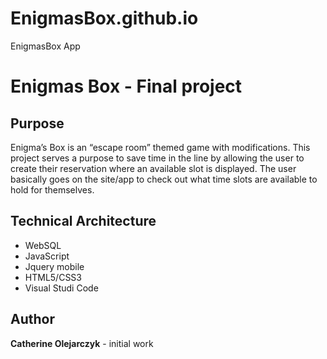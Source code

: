 # EnigmasBox.github.io
EnigmasBox App

# Enigmas Box - Final project

## Purpose 
Enigma’s Box is an “escape room” themed game with modifications. This project serves a purpose to save time in the line by allowing the user to create their reservation where an available slot is displayed. The user basically goes on the site/app to check out what time slots are available to hold for themselves. 

## Technical Architecture
- WebSQL
- JavaScript 
- Jquery mobile
- HTML5/CSS3
- Visual Studi Code

## Author

**Catherine Olejarczyk** - initial work
